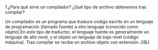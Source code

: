 1.¿Para qué sirve un compilador? ¿Qué tipo de archivo obtenemos tras compilar?

Un compilador es un programa que traduce código escrito en un lenguaje de programación (llamado fuente) a otro lenguaje (conocido como objeto).En este tipo de traductor, el lenguaje fuente es generalmente un lenguaje de alto nivel, y el objeto un lenguaje de bajo nivel (código máquina).
Tras compilar se recibe un archivo objeto con extensión .OBJ
